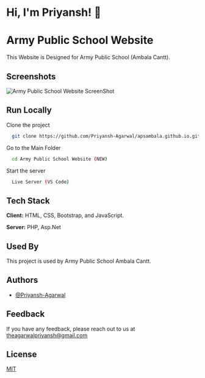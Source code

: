 
# Hi, I'm Priyansh! 👋

  
# Army Public School Website


This Website is Designed for Army Public School (Ambala Cantt).
## Screenshots

![Army Public School Website ScreenShot](https://user-images.githubusercontent.com/64775669/128635025-53f8ce19-b7a9-4986-a5f4-9d0d88cb50e1.png)

  
## Run Locally

Clone the project

```bash
  git clone https://github.com/Priyansh-Agarwal/apsambala.github.io.git
```

Go to the Main Folder

```bash
  cd Army Public School Website (NEW)

```

Start the server

```bash
  Live Server (VS Code)
```

  
## Tech Stack

**Client:** HTML, CSS, Bootstrap, and JavaScript.

**Server:** PHP, Asp.Net

  
## Used By

This project is used by Army Public School Ambala Cantt.


  
## Authors

- [@Priyansh-Agarwal](https://www.github.com/Priyansh-Agarwal)

  
## Feedback

If you have any feedback, please reach out to us at theagarwalpriyansh@gmail.com

  
## License

[MIT](https://choosealicense.com/licenses/mit/)

  
